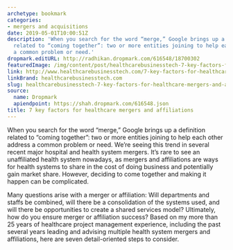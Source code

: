 ```yaml
---
archetype: bookmark
categories:
- mergers and acquisitions
date: 2019-05-01T10:00:51Z
description: 'When you search for the word “merge,” Google brings up a definition
  related to “coming together”: two or more entities joining to help each other address
  a common problem or need.'
dropmark.editURL: http://radhikan.dropmark.com/616548/18700302
featuredImage: /img/content/post/healthcarebusinesstech-7-key-factors-for-healthcare-mergers-and-affiliations.jpg
link: http://www.healthcarebusinesstech.com/7-key-factors-for-healthcare-mergers-and-affiliations/
linkBrand: healthcarebusinesstech.com
slug: healthcarebusinesstech-7-key-factors-for-healthcare-mergers-and-affiliations
source:
  name: Dropmark
  apiendpoint: https://shah.dropmark.com/616548.json
title: 7 key factors for healthcare mergers and affiliations
---
```

When you search for the word “merge,” Google brings up a definition related to “coming together”: two or more entities joining to help each other address a common problem or need. We’re seeing this trend in several recent major hospital and health system mergers. It’s rare to see an unaffiliated health system nowadays, as mergers and affiliations are ways for health systems to share in the cost of doing business and potentially gain market share. However, deciding to come together and making it happen can be complicated.

Many questions arise with a merger or affiliation: Will departments and staffs be combined, will there be a consolidation of the systems used, and will there be opportunities to create a shared services model? Ultimately, how do you ensure merger or affiliation success? Based on my more than 25 years of healthcare project management experience, including the past several years leading and advising multiple health system mergers and affiliations, here are seven detail-oriented steps to consider.

